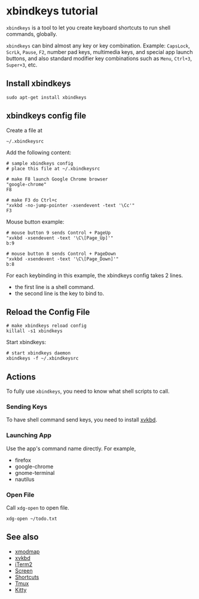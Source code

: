 # xbindkeys tutorial

`xbindkeys` is a tool to let you create keyboard shortcuts to run shell commands, globally.

`xbindkeys` can bind almost any key or key combination. Example: `CapsLock`, `ScrLk`, `Pause`, `F2`, number pad keys, multimedia keys, and special app launch buttons, and also standard modifier key combinations such as `Menu`, `Ctrl+3`, `Super+3`, etc.

## Install xbindkeys

```shell
sudo apt-get install xbindkeys
```

## xbindkeys config file

Create a file at

`~/.xbindkeysrc`

Add the following content:

```text
# sample xbindkeys config
# place this file at ~/.xbindkeysrc

# make F8 launch Google Chrome browser
"google-chrome"
F8

# make F3 do Ctrl+c
"xvkbd -no-jump-pointer -xsendevent -text '\Cc'"
F3
```

Mouse button example:

```text
# mouse button 9 sends Control + PageUp
"xvkbd -xsendevent -text '\C\[Page_Up]'"
b:9

# mouse button 8 sends Control + PageDown
"xvkbd -xsendevent -text '\C\[Page_Down]'"
b:8
```

For each keybinding in this example, the xbindkeys config takes 2 lines.

- the first line is a shell command.
- the second line is the key to bind to.

## Reload the Config File

```shell
# make xbindkeys reload config
killall -s1 xbindkeys
```

Start xbindkeys:

```shell
# start xbindkeys daemon
xbindkeys -f ~/.xbindkeysrc
```

## Actions

To fully use `xbindkeys`, you need to know what shell scripts to call.

### Sending Keys

To have shell command send keys, you need to install [xvkbd](xvkbd.md).

### Launching App

Use the app's command name directly. For example,

- firefox
- google-chrome
- gnome-terminal
- nautilus

### Open File

Call `xdg-open` to open file.

```shell
xdg-open ~/todo.txt
```

## See also

- [xmodmap](xmodmap.md)
- [xvkbd](xvkbd.md)
- [iTerm2](iterm2.md)
- [Screen](screen.md)
- [Shortcuts](shortcuts.md)
- [Tmux](tmux.md)
- [Kitty](kitty/kitty.md)
